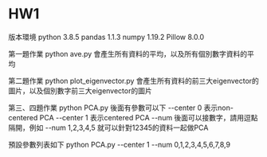 # HW1

版本環境
python 3.8.5
pandas 1.1.3
numpy 1.19.2
Pillow 8.0.0

第一題作業
python ave.py
會產生所有資料的平均，以及所有個別數字資料的平均

第二題作業
python plot_eigenvector.py
會產生所有資料的前三大eigenvector的圖片，以及個別數字前三大eigenvector的圖片

第三、四題作業
python PCA.py
後面有參數可以下
--center 0 表示non-centered PCA
--center 1 表示centered PCA
--num 後面可以接數字，請用逗點隔開，例如 --num 1,2,3,4,5
就可以針對12345的資料一起做PCA

預設參數列表如下
python PCA.py --center 1 --num 0,1,2,3,4,5,6,7,8,9